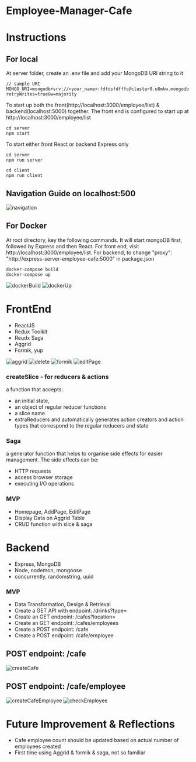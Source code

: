 # Employee-Manager-Cafe

# Instructions

## For local

At server folder, create an .env file and add your MongoDB URI string to it

```
// sample URI
MONGO_URI=mongodb+srv://<your_name>:fdfdsfdfffc@cluster0.u8mkw.mongodb.net/<db_name>?retryWrites=true&w=majority
```

To start up both the front(http://localhost:3000/employee/list) & backend(localhost:5000) together.
The front end is configured to start up at http://localhost:3000/employee/list

```
cd server
npm start
```

To start either front React or backend Express only

```
cd server
npm run server

cd client
npm run client
```

## Navigation Guide on localhost:500

![navigation](/server/public/navigation.jpg)

## For Docker

At root directory, key the following commands. It will start mongoDB first, followed by Express and then React.
For front end, visit http://localhost:3000/employee/list. For backend, to change
"proxy": "http://express-server-employee-cafe:5000" in package.json

```
docker-compose build
docker-compose up
```

![dockerBuild](/server/public/docker.jpg)
![dockerUp](/server/public/dockerUp.jpg)

# FrontEnd

- ReactJS
- Redux Toolkit
- Reudx Saga
- Aggrid
- Formik, yup

![aggrid](/server/public/aggrid.jpg)
![delete](/server/public/delete.jpg)
![formik](/server/public/formik.jpg)
![editPage](/server/public/editpage.jpg)

### createSlice - for reducers & actions

a function that accepts:

- an initial state,
- an object of regular reducer functions
- a slice name
- extraReducers
  and automatically generates action creators and action types that correspond to the regular reducers and state

### Saga

a generator function that helps to organise side effects for easier management. The side effects can be:

- HTTP requests
- access browser storage
- executing I/O operations

### MVP

- Homepage, AddPage, EditPage
- Display Data on Aggrid Table
- CRUD function with slice & saga

# Backend

- Express, MongoDB
- Node, nodemon, mongoose
- concurrently, randomstring, uuid

### MVP

- Data Transformation, Design & Retrieval
- Create a GET API with endpoint: /drinks?type=<type>
- Create an GET endpoint: /cafes?location=<location>
- Create an GET endpoint: /cafes/employees
- Create a POST endpoint: /cafe
- Create a POST endpoint: /cafe/employee

## POST endpoint: /cafe

![createCafe](/server/public/createCafeOnly.jpg)

## POST endpoint: /cafe/employee

![createCafeEmployee](/server/public/createCafeEmployee.jpg)
![checkEmployee](/server/public/checkEmployeeCafe.jpg)

# Future Improvement & Reflections

- Cafe employee count should be updated based on actual number of employees created
- First time using Aggrid & formik & saga, not so familiar
